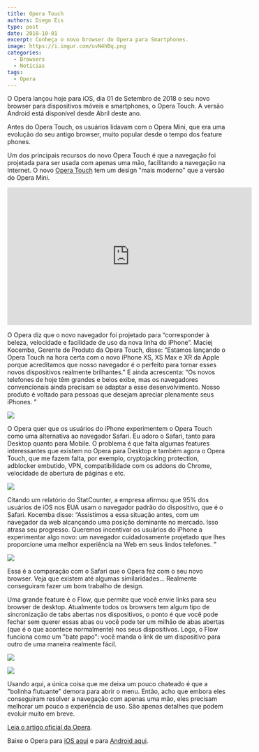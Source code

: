 ```yaml
---
title: Opera Touch
authors: Diego Eis
type: post
date: 2018-10-01
excerpt: Conheça o novo browser do Opera para Smartphones.
image: https://i.imgur.com/uvN4hBq.png
categories:
  - Browsers
  - Notícias
tags:
  - Opera
---
```


O Opera lançou hoje para iOS, dia 01 de Setembro de 2018 o seu novo browser para dispositivos móveis e smartphones, o Opera Touch. A versão Android está disponível desde Abril deste ano.

Antes do Opera Touch, os usuários lidavam com o Opera Mini, que era uma evolução do seu antigo browser, muito popular desde o tempo dos feature phones. 

Um dos principais recursos do novo Opera Touch é que a navegação foi projetada para ser usada com apenas uma mão, facilitando a navegação na Internet. O novo [Opera Touch](https://www.opera.com/mobile/touch) tem um design "mais moderno" que a versão do Opera Mini. 

<iframe width="560" height="315" src="https://www.youtube.com/embed/12fSrnZD2aY" frameborder="0" allow="autoplay; encrypted-media" allowfullscreen></iframe>

O Opera diz que o novo navegador foi projetado para “corresponder à beleza, velocidade e facilidade de uso da nova linha do iPhone”. Maciej Kocemba, Gerente de Produto da Opera Touch, disse: “Estamos lançando o Opera Touch na hora certa com o novo iPhone XS, XS Max e XR da Apple porque acreditamos que nosso navegador é o perfeito para tornar esses novos dispositivos realmente brilhantes.” E ainda acrescenta: “Os novos telefones de hoje têm grandes e belos exibe, mas os navegadores convencionais ainda precisam se adaptar a esse desenvolvimento. Nosso produto é voltado para pessoas que desejam apreciar plenamente seus iPhones. ”

![](https://i.imgur.com/IZzLLkr.png)

O Opera quer que os usuários do iPhone experimentem o Opera Touch como uma alternativa ao navegador Safari. Eu adoro o Safari, tanto para Desktop quanto para Mobile. O problema é que falta algumas features interessantes que existem no Opera para Desktop e também agora o Opera Touch, que me fazem falta, por exemplo, cryptojacking protection, adblocker embutido, VPN, compatibilidade com os addons do Chrome, velocidade de abertura de páginas e etc.

![](https://www-static-blogs.operacdn.com/wp-content/uploads/sites/4/2018/10/image-17-1024x576.png)

Citando um relatório do StatCounter, a empresa afirmou que 95% dos usuários de iOS nos EUA usam o navegador padrão do dispositivo, que é o Safari. Kocemba disse:
“Assistimos a essa situação antes, com um navegador da web alcançando uma posição dominante no mercado. Isso atrasa seu progresso. Queremos incentivar os usuários do iPhone a experimentar algo novo: um navegador cuidadosamente projetado que lhes proporcione uma melhor experiência na Web em seus lindos telefones. ”

![](https://www-static-blogs.operacdn.com/wp-content/uploads/sites/4/2018/10/Opera-vs-Safari-features-2-1024x841.png)

Essa é a comparação com o Safari que o Opera fez com o seu novo browser. Veja que existem até algumas similaridades... Realmente conseguiram fazer um bom trabalho de design.

Uma grande feature é o Flow, que permite que você envie links para seu browser de desktop. Atualmente todos os browsers tem algum tipo de sincronização de tabs abertas nos dispositivos, o ponto é que você pode fechar sem querer essas abas ou você pode ter um milhão de abas abertas (que é o que acontece normalmente) nos seus dispositivos. Logo, o Flow funciona como um "bate papo": você manda o link de um dispositivo para outro de uma maneira realmente fácil.

![](https://www-static-blogs.operacdn.com/wp-content/uploads/sites/4/2018/10/3-1024x576.png)

![](https://www-static.operacdn.com/static-heap/ff/ff26a52d9c06b292d7cabe9389bf9f5a5fba28d1/on-the-move-osx.png)

Usando aqui, a única coisa que me deixa um pouco chateado é que a "bolinha flutuante" demora para abrir o menu. Então, acho que embora eles conseguiram resolver a navegação com apenas uma mão, eles precisam melhorar um pouco a experiência de uso. São apenas detalhes que podem evoluir muito em breve.

[Leia o artigo oficial da Opera](https://blogs.opera.com/mobile/2018/10/opera-touch-iphone/).

Baixe o Opera para [iOS aqui](https://opr.as/Touchbp) e para [Android aqui](https://play.google.com/store/apps/details?id=com.opera.touch&referrer=utm_source%3D(direct)_via_opera_com%26utm_medium%3Ddoc%26utm_campaign%3D(direct)_via_opera_com%26utm_content%3D%2Fmobile%2Ftouch_via_mobile-opera-touch-android-top).